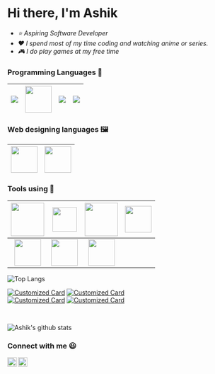 <h1> Hi there, I'm Ashik </h1>

- <i>  ⭐ Aspiring Software Developer </i>
- <i> :heart: I spend most of my time coding and watching anime or series. </i>
- <i> 🎮 I do play games at my free time </i>

### Programming Languages  :rocket:
|<img src="https://img.icons8.com/color/60/000000/python.png"/>  | <img src="https://firebasestorage.googleapis.com/v0/b/github--images.appspot.com/o/Github%20images%2Ff1eaa7278f64e27128e062a3de918265.png?alt=media&token=a05e0358-a919-4c27-bb1a-1aa03d07183d" width=60> | <img src="https://img.icons8.com/color/60/000000/c-programming.png"/> | <img src="https://img.icons8.com/color/60/000000/c-plus-plus-logo.png"/> |
|:---:|:---:|:---:|:---:|

### Web designing languages :framed_picture:
|<img src="https://firebasestorage.googleapis.com/v0/b/github--images.appspot.com/o/Github%20images%2Flogo-html-5.png?alt=media&token=433bba37-6049-47d4-8cb6-4498d7886ff1" width=60> | <img src="https://www.pngkit.com/png/detail/800-8001116_html-css-js-icons.png" width=60> |
|:---:|:---:|  

### Tools using :hammer:
|<img src="https://firebasestorage.googleapis.com/v0/b/github--images.appspot.com/o/Github%20images%2F1200px-Android_Studio_icon.svg.png?alt=media&token=c696a2c6-181d-4ef2-b235-a200306833ca" width=75> |<img src="https://cdn.iconscout.com/icon/free/png-512/flutter-2038877-1720090.png" width=55> | <img src="https://upload.wikimedia.org/wikipedia/commons/e/e2/Atom_1.0_icon.png" width=75>|  <img src="https://cdn.iconscout.com/icon/free/png-256/figma-1693589-1442630.png" width=60> |
|:---:|:---:|:---:|:---:|
| <img src="https://firebasestorage.googleapis.com/v0/b/github--images.appspot.com/o/Github%20images%2F25231.svg?alt=media&token=ef2be627-04a6-4f80-afba-bf224281d35a" width=60>|<img src="https://upload.wikimedia.org/wikipedia/commons/a/a0/Geany_logo.svg" width=60 > | <img src="https://upload.wikimedia.org/wikipedia/commons/thumb/3/38/Jupyter_logo.svg/1200px-Jupyter_logo.svg.png" width=60 > |

![Top Langs](https://github-readme-stats.vercel.app/api/top-langs/?username=Ashik-Phantom&layout=compact) 

[![Customized Card](https://github-readme-stats.vercel.app/api/pin/?username=Ashik-Phantom&repo=Automated-vehicle-and-warning-system&title_color=fff&icon_color=f9f9f9&text_color=9f9f9f&bg_color=151515)](https://github.com/Ashik-Phantom/Automated-vehicle-and-warning-system)
[![Customized Card](https://github-readme-stats.vercel.app/api/pin?username=Ashik-Phantom&repo=Average-to-hard-level-programs&title_color=fff&icon_color=f9f9f9&text_color=9f9f9f&bg_color=151515)](https://github.com/Ashik-Phantom/Average-to-hard-level-programs)
<br />
[![Customized Card](https://github-readme-stats.vercel.app/api/pin?username=Ashik-Phantom&repo=OpenCV-mini-projects&title_color=fff&icon_color=f9f9f9&text_color=9f9f9f&bg_color=151515)](https://github.com/Ashik-Phantom/OpenCV-mini-projects)
[![Customized Card](https://github-readme-stats.vercel.app/api/pin?username=Ashik-Phantom&repo=Data-Science-Mini-Projects&title_color=fff&icon_color=f9f9f9&text_color=9f9f9f&bg_color=151515)](https://github.com/Ashik-Phantom/Data-Science-Mini-Projects)

<br />

![Ashik's github stats](https://github-readme-stats.vercel.app/api?username=Ashik-Phantom&show_icons=true&theme=radical)

### Connect with me :smiley:

<a href="https://www.linkedin.com/in/mohamed-ashik-badusha/">
  <img align="left" alt="Ashik Linkdin" width="21px" src="https://firebasestorage.googleapis.com/v0/b/github--images.appspot.com/o/Github%20images%2Flinkedin.svg?alt=media&token=0e662ab8-db11-475a-9c43-18d89bcdfde0" />
</a>
<a href="https://github.com/Ashik-Phantom"> 
  <img align="left" alt="Ashik Github" width="21px" src="https://firebasestorage.googleapis.com/v0/b/github--images.appspot.com/o/Github%20images%2F25231.svg?alt=media&token=ef2be627-04a6-4f80-afba-bf224281d35a" />
</a>

